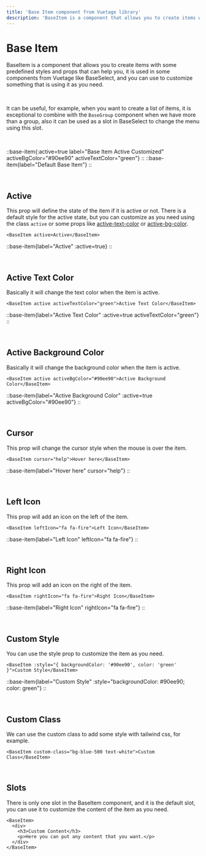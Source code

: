 ```yaml
---
title: 'Base Item component from Vuetage library'
description: 'BaseItem is a component that allows you to create items with some predefined styles and props that can help you, it is been used in some components from Vuetage, and you can use to customize something that is using it as you need.'
---
```


# Base Item

BaseItem is a component that allows you to create items with some predefined styles and props that can help you, it is used in some components from Vuetage like BaseSelect, and you can use to customize something that is using it as you need.

<br>

It can be useful, for example, when you want to create a list of items, it is exceptional to combine with the `BaseGroup` component when we have more than a group, also it can be used as a slot in BaseSelect to change the menu using this slot.

<br>

::base-item{:active=true label="Base Item Active Customized" activeBgColor="#90ee90" activeTextColor="green"}
::
::base-item{label="Default Base Item"}
::

<br>

## Active

This prop will define the state of the item if it is active or not. There is a default style for the active state, but you can customize as you need using the class `active` or some props like [active-text-color](#active-text-color) or [active-bg-color](#active-background-color).

```vue
<BaseItem active>Active</BaseItem>
```

::base-item{label="Active" :active=true}
::

<br>

## Active Text Color

Basically it will change the text color when the item is active.

```vue
<BaseItem active activeTextColor="green">Active Text Color</BaseItem>
```

::base-item{label="Active Text Color" :active=true activeTextColor="green"}
::

<br>

## Active Background Color

Basically it will change the background color when the item is active.

```vue
<BaseItem active activeBgColor="#90ee90">Active Background Color</BaseItem>
```

::base-item{label="Active Background Color" :active=true activeBgColor="#90ee90"}
::

<br>

## Cursor

This prop will change the cursor style when the mouse is over the item.

```vue
<BaseItem cursor="help">Hover here</BaseItem>
```

::base-item{label="Hover here" cursor="help"}
::

<br>

## Left Icon

This prop will add an icon on the left of the item.

```vue
<BaseItem leftIcon="fa fa-fire">Left Icon</BaseItem>
```

::base-item{label="Left Icon" leftIcon="fa fa-fire"}
::

<br>

## Right Icon

This prop will add an icon on the right of the item.

```vue
<BaseItem rightIcon="fa fa-fire">Right Icon</BaseItem>
```

::base-item{label="Right Icon" rightIcon="fa fa-fire"}
::

<br>

## Custom Style

You can use the style prop to customize the item as you need.

```vue
<BaseItem :style="{ backgroundColor: '#90ee90', color: 'green' }">Custom Style</BaseItem>
```

::base-item{label="Custom Style" :style="backgroundColor: #90ee90; color: green"}
::

<br>

## Custom Class

We can use the custom class to add some style with tailwind css, for example.

```vue
<BaseItem custom-class="bg-blue-500 text-white">Custom Class</BaseItem>
```

<br>

## Slots

There is only one slot in the BaseItem component, and it is the default slot, you can use it to customize the content of the item as you need.

```vue
<BaseItem>
  <div>
    <h3>Custom Content</h3>
    <p>Here you can put any content that you want.</p>
  </div>
</BaseItem>
```